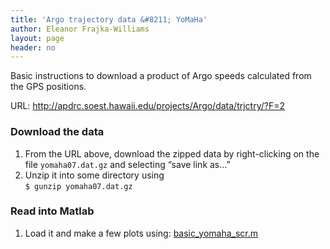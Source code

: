 ```yaml
---
title: 'Argo trajectory data &#8211; YoMaHa'
author: Eleanor Frajka-Williams
layout: page
header: no
---
```

Basic instructions to download a product of Argo speeds calculated from the GPS positions.

URL: <http://apdrc.soest.hawaii.edu/projects/Argo/data/trjctry/?F=2>

### Download the data

  1. From the URL above, download the zipped data by right-clicking on the file `yomaha07.dat.gz` and selecting &#8220;save link as&#8230;&#8221;
  2. Unzip it into some directory using  
    `$ gunzip yomaha07.dat.gz`

### Read into Matlab

  1. Load it and make a few plots using: [basic\_yomaha\_scr.m][1]

 [1]: http://www.personal.soton.ac.uk/eefw1u08/matlab/basic_yomaha_scr.m
